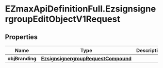 # EZmaxApiDefinitionFull.EzsignsignergroupEditObjectV1Request

## Properties

Name | Type | Description | Notes
------------ | ------------- | ------------- | -------------
**objBranding** | [**EzsignsignergroupRequestCompound**](EzsignsignergroupRequestCompound.md) |  | [optional] 


